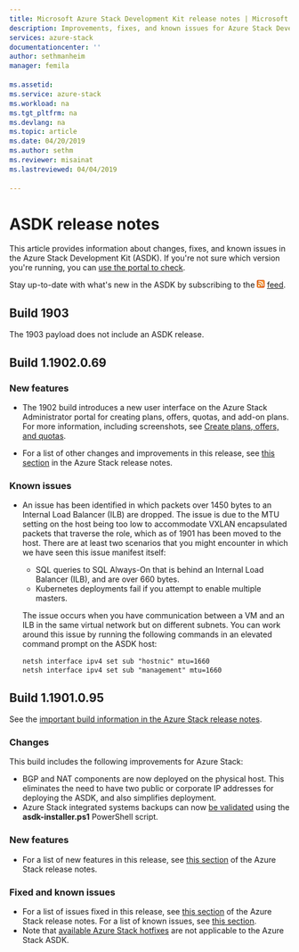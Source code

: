 ```yaml
---
title: Microsoft Azure Stack Development Kit release notes | Microsoft Docs
description: Improvements, fixes, and known issues for Azure Stack Development Kit.
services: azure-stack
documentationcenter: ''
author: sethmanheim
manager: femila

ms.assetid:
ms.service: azure-stack
ms.workload: na
ms.tgt_pltfrm: na
ms.devlang: na
ms.topic: article
ms.date: 04/20/2019
ms.author: sethm
ms.reviewer: misainat
ms.lastreviewed: 04/04/2019

---
```


# ASDK release notes

This article provides information about changes, fixes, and known issues in the Azure Stack Development Kit (ASDK). If you're not sure which version you're running, you can [use the portal to check](../operator/azure-stack-updates.md#determine-the-current-version).

Stay up-to-date with what's new in the ASDK by subscribing to the [![RSS](./media/asdk-release-notes/feed-icon-14x14.png)](https://docs.microsoft.com/api/search/rss?search=Azure+Stack+Development+Kit+release+notes&locale=en-us#) [feed](https://docs.microsoft.com/api/search/rss?search=Azure+Stack+Development+Kit+release+notes&locale=en-us#).

## Build 1903

The 1903 payload does not include an ASDK release.

## Build 1.1902.0.69

### New features

- The 1902 build introduces a new user interface on the Azure Stack Administrator portal for creating plans, offers, quotas, and add-on plans. For more information, including screenshots, see [Create plans, offers, and quotas](../operator/azure-stack-create-plan.md).

- For a list of other changes and improvements in this release, see [this section](../operator/azure-stack-update-1902.md#improvements) in the Azure Stack release notes.

<!-- ### New features

- For a list of new features in this release, see [this section](../operator/azure-stack-update-1902.md#new-features) of the Azure Stack release notes.

### Fixed and known issues

- For a list of issues fixed in this release, see [this section](../operator/azure-stack-update-1902.md#fixed-issues) of the Azure Stack release notes. For a list of known issues, see [this section](../operator/azure-stack-update-1902.md#known-issues-post-installation).
- Note that [available Azure Stack hotfixes](../operator/azure-stack-update-1902.md#azure-stack-hotfixes) are not applicable to the Azure Stack ASDK. -->

### Known issues

- An issue has been identified in which packets over 1450 bytes to an Internal Load Balancer (ILB) are dropped. The issue is due to the MTU setting on the host being too low to accommodate VXLAN encapsulated packets that traverse the role, which as of 1901 has been moved to the host. There are at least two scenarios that you might encounter in which we have seen this issue manifest itself:

  - SQL queries to SQL Always-On that is behind an Internal Load Balancer (ILB), and are over 660 bytes.
  - Kubernetes deployments fail if you attempt to enable multiple masters.  

  The issue occurs when you have communication between a VM and an ILB in the same virtual network but on different subnets. You can work around this issue by running the following commands in an elevated command prompt on the ASDK host:

  ```shell
  netsh interface ipv4 set sub "hostnic" mtu=1660
  netsh interface ipv4 set sub "management" mtu=1660
  ```

## Build 1.1901.0.95

See the [important build information in the Azure Stack release notes](../operator/azure-stack-update-1901.md#build-reference).

### Changes

This build includes the following improvements for Azure Stack:

- BGP and NAT components are now deployed on the physical host. This eliminates the need to have two public or corporate IP addresses for deploying the ASDK, and also simplifies deployment.
- Azure Stack integrated systems backups can now [be validated](asdk-validate-backup.md) using the **asdk-installer.ps1** PowerShell script.

### New features

- For a list of new features in this release, see [this section](../operator/azure-stack-update-1901.md#new-features) of the Azure Stack release notes.

### Fixed and known issues

- For a list of issues fixed in this release, see [this section](../operator/azure-stack-update-1901.md#fixed-issues) of the Azure Stack release notes. For a list of known issues, see [this section](../operator/azure-stack-update-1901.md#known-issues-post-installation).
- Note that [available Azure Stack hotfixes](../operator/azure-stack-update-1901.md#azure-stack-hotfixes) are not applicable to the Azure Stack ASDK.
